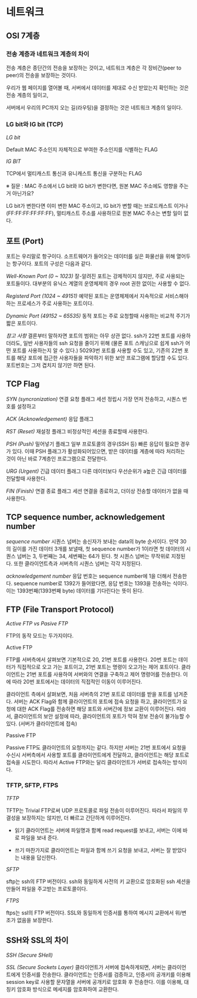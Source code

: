 # 네트워크

## OSI 7계층

### 전송 계층과 네트워크 계층의 차이

전송 계층은 종단간의 전송을 보장하는 것이고, 네트워크 계층은 각 장비간(peer to peer)의 전송을 보장하는 것이다.

우리가 웹 페이지를 열어볼 때, 서버에서 데이터를 제대로 수신 받았는지 확인하는 것은 전송 계층의 일이고,

서버에서 우리의 PC까지 오는 길(라우팅)을 결정하는 것은 네트워크 계층의 일이다.

### LG bit와 IG bit (TCP)

_LG bit_

Default MAC 주소인지 자체적으로 부여한 주소인지를 식별하는 FLAG

_IG BIT_

TCP에서 멀티캐스트 통신과 유니캐스트 통신을 구분하는 FLAG


※ 질문 : MAC 주소에서 LG bit와 IG bit가 변한다면, 원본 MAC 주소에도 영향을 주는거 아닌가요?

LG bit가 변한다면 이미 변한 MAC 주소이고, IG bit가 변할 때는 브로드캐스트 이거나(FF:FF:FF:FF:FF:FF), 멀티캐스트 주소를 사용하므로 원본 MAC 주소는 변할 일이 없다.


## 포트 (Port)

포트는 우리말로 항구이다. 소프트웨어가 들어오는 데이터를 실은 화물선을 위해 열어두는 항구이다. 포트의 구성은 다음과 같다.

_Well-Known Port (0 ~ 1023)_
잘-알려진 포트는 강제적이지 않지만, 주로 사용되는 포트들이다. 대부분의 유닉스 계열의 운영체제의 경우 root 권한 없이는 사용할 수 없다.

_Registerd Port (1024 ~ 49151)_
예약된 포트는 운영체제에서 지속적으로 서비스해야하는 프로세스가 주로 사용하는 포트이다.

_Dynamic Port (49152 ~ 65535)_
동적 포트는 주로 요청할때 사용하는 비교적 주기가 짧은 포트이다.

_참고 사항_
결론부터 말하자면 포트의 범위는 아무 상관 없다. ssh가 22번 포트를 사용하더라도, 일반 사용자들의 ssh 요청을 줄이기 위해 (물론 포트 스캐닝으로 쉽게 ssh가 어떤 포트를 사용하는지 알 수 있다.) 50293번 포트를 사용할 수도 있고, 기존의 22번 포트를 해당 포트에 접근한 사용자들을 파악하기 위한 보안 프로그램에 할당할 수도 있다. 포트번호는 그저 겹치지 않기만 하면 된다.


## TCP Flag

_SYN (syncronization)_
연결 요청 플래그
세션 정립시 가장 먼저 전송하고, 시퀀스 번호를 설정하고

_ACK (Acknowledgement)_
응답 플래그

_RST (Reset)_
재설정 플래그
비정상적인 세션을 종료할때 사용한다.

_PSH (Push)_
밀어넣기 플래그
일부 프로토콜의 경우(SSH 등) 빠른 응답이 필요한 경우가 있다. 이때 PSH 플래그가 활성화되어있으면, 받은 데이터를 계층에 따라 처리하는 것이 아닌 바로 7계층인 프로그램으로 전달한다.

_URG (Urgent)_
긴급 데이터 플래그
다른 데이터보다 우선순위가 a높은 긴급 데이터를 전달할때 사용한다.

_FIN (Finish)_
연결 종료 플래그
세션 연결을 종료하고, 더이상 전송할 데이터가 없을 때 사용한다.


## TCP sequence number, acknowledgement number

_sequence number_
시퀀스 넘버는 송신자가 보내는 data의 byte 순서이다.
만약 30의 길이를 가진 데이터 3개를 보낼때, 첫 sequence number가 1이라면 첫 데이터의 시퀀스 넘버는 3, 두번째는 34, 세번째는 64가 된다.
첫 시퀀스 넘버는 무작위로 지정된다. 또한 클라이언트측과 서버측의 시퀀스 넘버는 각각 지정된다.

_acknowledgement number_
응답 번호는 sequence number에 1을 더해서 전송한다. sequence number로 1392가 들어왔다면, 응답 번호는 1393을 전송하는 식이다. 이는 1393번째(1393번째 byte) 데이터를 기다린다는 뜻이 된다.



## FTP (File Transport Protocol)

_Active FTP vs Pasive FTP_

FTP의 동작 모드는 두가지이다.

Active FTP  

FTP를 서버측에서 살펴보면 기본적으로 20, 21번 포트를 사용한다. 20번 포트는 데이터가 직접적으로 오고 가는 포트이고, 21번 포트는 명령이 오고가는 제어 포트이다. 클라이언트는 21번 포트를 사용하여 서버와의 연결을 구축하고 제어 명령어를 전송한다. 이에 따라 20번 포트에서는 데이터의 직접적인 이동이 이루어진다.

클라이언트 측에서 살펴보면, 처음 서버측의 21번 포트로 데이터를 받을 포트를 넘겨준다. 서버는 ACK Flag와 함께 클라이언트의 포트에 접속 요청을 하고, 클라이언트가 요청에 대한 ACK Flag를 전송하면 해당 포트와 서버간에 정보 교환이 이루어진다. 따라서, 클라이언트의 보안 설정에 따라, 클라이언트의 포트가 막혀 정보 전송이 불가능할 수 있다. (서버가 클라이언트에 접속)

Passive FTP

Passive FTP도 클라이언트의 요청까지는 같다. 하지만 서버는 21번 포트에서 요청을 수신시 서버측에서 사용할 포트를 클라이언트에게 전달하고, 클라이언트는 해당 포트로 접속을 시도한다. 따라서 Active FTP와는 달리 클라이언트가 서버로 접속하는 방식이다.



### TFTP, SFTP, FTPS

_TFTP_

TFTP는 Trivial FTP로써 UDP 프로토콜로 파일 전송이 이루어진다. 따라서 파일의 무결성을 보장하지는 않지만, 더 빠르고 간단하게 이루어진다.

* 읽기
클라이언트는 서버에 파일명과 함꼐 read request를 보내고, 서버는 이에 바로 파일을 보내 준다.

* 쓰기
마찬가지로 클라이언트는 파일과 함께 쓰기 요청을 보내고, 서버는 잘 받았다는 내용을 답신한다.


_SFTP_

sftp는 ssh의 FTP 버전이다. ssh와 동일하게 사전의 키 교환으로 암호화된 ssh 세션을 만들어 파일을 주고받는 프로토콜이다.

_FTPS_

ftps는 ssl의 FTP 버전이다. SSL와 동일하게 인증서를 통하여 메시지 교환에서 위/변조가 없음을 보장한다.


## SSH와 SSL의 차이 

_SSH (Secure SHell)_


_SSL (Secure Sockets Layer)_
 클라이언트가 서버에 접속하게되면, 서버는 클라이언트에게 인증서를 전송한다. 클라이언트는 인증서를 검증하고, 인증서의 공개키를 이용해 session key로 사용할 문자열을 서버에 공개키로 암호화 후 전송한다. 이를 이용해, 대칭키 암호화 방식으로 메세지를 암호화하여 교환한다.